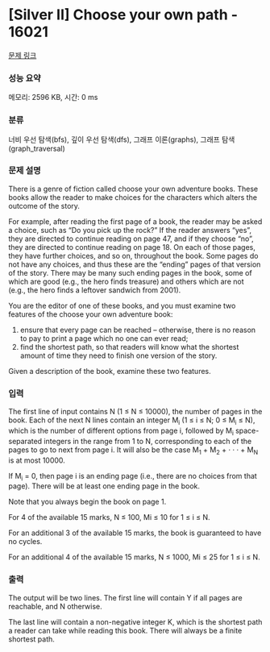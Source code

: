 # [Silver II] Choose your own path - 16021 

[문제 링크](https://www.acmicpc.net/problem/16021) 

### 성능 요약

메모리: 2596 KB, 시간: 0 ms

### 분류

너비 우선 탐색(bfs), 깊이 우선 탐색(dfs), 그래프 이론(graphs), 그래프 탐색(graph_traversal)

### 문제 설명

<p>There is a genre of fiction called choose your own adventure books. These books allow the reader to make choices for the characters which alters the outcome of the story.</p>

<p>For example, after reading the first page of a book, the reader may be asked a choice, such as “Do you pick up the rock?” If the reader answers “yes”, they are directed to continue reading on page 47, and if they choose “no”, they are directed to continue reading on page 18. On each of those pages, they have further choices, and so on, throughout the book. Some pages do not have any choices, and thus these are the “ending” pages of that version of the story. There may be many such ending pages in the book, some of which are good (e.g., the hero finds treasure) and others which are not (e.g., the hero finds a leftover sandwich from 2001).</p>

<p>You are the editor of one of these books, and you must examine two features of the choose your own adventure book:</p>

<ol>
	<li>ensure that every page can be reached – otherwise, there is no reason to pay to print a page which no one can ever read;</li>
	<li>find the shortest path, so that readers will know what the shortest amount of time they need to finish one version of the story.</li>
</ol>

<p>Given a description of the book, examine these two features.</p>

### 입력 

 <p>The first line of input contains N (1 ≤ N ≤ 10000), the number of pages in the book. Each of the next N lines contain an integer M<sub>i</sub> (1 ≤ i ≤ N; 0 ≤ M<sub>i</sub> ≤ N), which is the number of different options from page i, followed by M<sub>i</sub> space-separated integers in the range from 1 to N, corresponding to each of the pages to go to next from page i. It will also be the case M<sub>1</sub> + M<sub>2</sub> + · · · + M<sub>N</sub> is at most 10000.</p>

<p>If M<sub>i</sub> = 0, then page i is an ending page (i.e., there are no choices from that page). There will be at least one ending page in the book.</p>

<p>Note that you always begin the book on page 1.</p>

<p>For 4 of the available 15 marks, N ≤ 100, Mi ≤ 10 for 1 ≤ i ≤ N.</p>

<p>For an additional 3 of the available 15 marks, the book is guaranteed to have no cycles.</p>

<p>For an additional 4 of the available 15 marks, N ≤ 1000, Mi ≤ 25 for 1 ≤ i ≤ N.</p>

### 출력 

 <p>The output will be two lines. The first line will contain Y if all pages are reachable, and N otherwise.</p>

<p>The last line will contain a non-negative integer K, which is the shortest path a reader can take while reading this book. There will always be a finite shortest path.</p>

